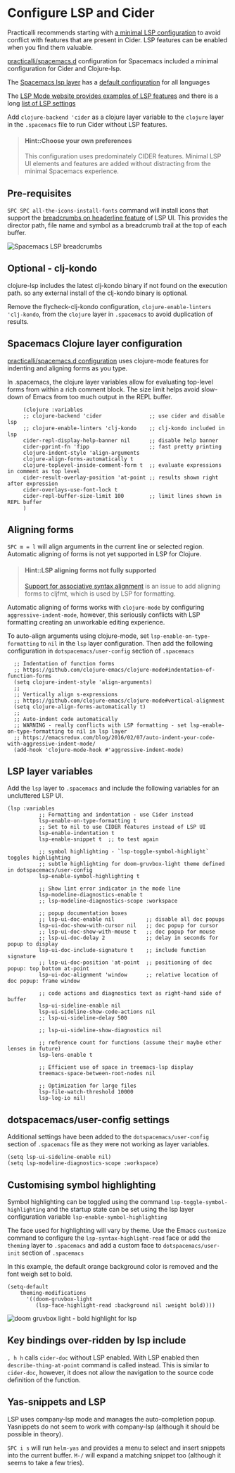 # Configure LSP and Cider
Practicalli recommends starting with [a minimal LSP configuration](https://github.com/practicalli/spacemacs.d/) to avoid conflict with features that are present in Cider.  LSP features can be enabled when you find them valuable.

[practicalli/spacemacs.d](https://github.com/practicalli/spacemacs.d/) configuration for Spacemacs included a minimal configuration for Cider and Clojure-lsp.

The [Spacemacs lsp layer](https://github.com/syl20bnr/spacemacs/tree/develop/layers/%2Btools/lsp) has a [default configuration](https://github.com/syl20bnr/spacemacs/blob/develop/layers/+tools/lsp/config.el) for all languages

The [LSP Mode website provides examples of LSP features](https://emacs-lsp.github.io/lsp-mode/) and there is a long [list of LSP settings](https://emacs-lsp.github.io/lsp-mode/page/settings/)

Add `clojure-backend 'cider` as a clojure layer variable to the `clojure` layer in the `.spacemacs` file to run Cider without LSP features.


> #### Hint::Choose your own preferences
> This configuration uses predominately CIDER features.  Minimal LSP UI elements and features are added without distracting from the minimal Spacemacs experience.


## Pre-requisites
`SPC SPC all-the-icons-install-fonts` command will install icons that support the [breadcrumbs on headerline feature](https://emacs-lsp.github.io/lsp-mode/page/main-features/#breadcrumb-on-headerline) of LSP UI.  This provides the director path, file name and symbol as a breadcrumb trail at the top of each buffer.

![Spacemacs LSP breadcrumbs](/images/spacemacs-lsp-breadcumbs.png)

## Optional - clj-kondo
clojure-lsp includes the latest clj-kondo binary if not found on the execution path. so any external install of the clj-kondo binary is optional.

Remove the flycheck-clj-kondo configuration, `clojure-enable-linters 'clj-kondo`, from the `clojure` layer in `.spacemacs` to avoid duplication of results.


## Spacemacs Clojure layer configuration
[practicalli/spacemacs.d configuration](https://github.com/practicalli/spacemacs.d/) uses clojure-mode features for indenting and aligning forms as you type.

In .spacemacs, the clojure layer variables allow for evaluating top-level forms from within a rich comment block.  The size limit helps avoid slow-down of Emacs from too much output in the REPL buffer.

```elisp
     (clojure :variables
     ;; clojure-backend 'cider               ;; use cider and disable lsp
     ;; clojure-enable-linters 'clj-kondo    ;; clj-kondo included in lsp
     cider-repl-display-help-banner nil      ;; disable help banner
     cider-pprint-fn 'fipp                   ;; fast pretty printing
     clojure-indent-style 'align-arguments
     clojure-align-forms-automatically t
     clojure-toplevel-inside-comment-form t  ;; evaluate expressions in comment as top level
     cider-result-overlay-position 'at-point ;; results shown right after expression
     cider-overlays-use-font-lock t
     cider-repl-buffer-size-limit 100        ;; limit lines shown in REPL buffer
     )
```


## Aligning forms
`SPC m = l` will align arguments in the current line or selected region.  Automatic aligning of forms is not yet supported in LSP for Clojure.

> #### Hint::LSP aligning forms not fully supported
> [Support for associative syntax alignment](https://github.com/weavejester/cljfmt/issues/36) is an issue to add aligning forms to cljfmt, which is used by LSP for formatting.

Automatic aligning of forms works with `clojure-mode` by configuring `aggressive-indent-mode`, however, this seriously conflicts with LSP formatting creating an unworkable editing experience.

To auto-align arguments using clojure-mode, set `lsp-enable-on-type-formatting` to `nil` in the `lsp` layer configuration.  Then add the following configuration in `dotspacemacs/user-config` section of `.spacemacs`

```elisp
  ;; Indentation of function forms
  ;; https://github.com/clojure-emacs/clojure-mode#indentation-of-function-forms
  (setq clojure-indent-style 'align-arguments)
  ;;
  ;; Vertically align s-expressions
  ;; https://github.com/clojure-emacs/clojure-mode#vertical-alignment
  (setq clojure-align-forms-automatically t)
  ;;
  ;; Auto-indent code automatically
  ;; WARNING - really conflicts with LSP formatting - set lsp-enable-on-type-formatting to nil in lsp layer
  ;; https://emacsredux.com/blog/2016/02/07/auto-indent-your-code-with-aggressive-indent-mode/
  (add-hook 'clojure-mode-hook #'aggressive-indent-mode)
```


## LSP layer variables
Add the `lsp` layer to `.spacemacs` and include the following variables for an uncluttered LSP UI.

```elisp
(lsp :variables
          ;; Formatting and indentation - use Cider instead
          lsp-enable-on-type-formatting t
          ;; Set to nil to use CIDER features instead of LSP UI
          lsp-enable-indentation t
          lsp-enable-snippet t  ;; to test again

          ;; symbol highlighting - `lsp-toggle-symbol-highlight` toggles highlighting
          ;; subtle highlighting for doom-gruvbox-light theme defined in dotspacemacs/user-config
          lsp-enable-symbol-highlighting t

          ;; Show lint error indicator in the mode line
          lsp-modeline-diagnostics-enable t
          ;; lsp-modeline-diagnostics-scope :workspace

          ;; popup documentation boxes
          ;; lsp-ui-doc-enable nil          ;; disable all doc popups
          lsp-ui-doc-show-with-cursor nil   ;; doc popup for cursor
          ;; lsp-ui-doc-show-with-mouse t   ;; doc popup for mouse
          ;; lsp-ui-doc-delay 2             ;; delay in seconds for popup to display
          lsp-ui-doc-include-signature t    ;; include function signature
          ;; lsp-ui-doc-position 'at-point  ;; positioning of doc popup: top bottom at-point
          lsp-ui-doc-alignment 'window      ;; relative location of doc popup: frame window

          ;; code actions and diagnostics text as right-hand side of buffer
          lsp-ui-sideline-enable nil
          lsp-ui-sideline-show-code-actions nil
          ;; lsp-ui-sideline-delay 500

          ;; lsp-ui-sideline-show-diagnostics nil

          ;; reference count for functions (assume their maybe other lenses in future)
          lsp-lens-enable t

          ;; Efficient use of space in treemacs-lsp display
          treemacs-space-between-root-nodes nil

          ;; Optimization for large files
          lsp-file-watch-threshold 10000
          lsp-log-io nil)
```

## dotspacemacs/user-config settings
Additional settings have been added to the `dotspacemacs/user-config` section of `.spacemacs` file as they were not working as layer variables.

```
(setq lsp-ui-sideline-enable nil)
(setq lsp-modeline-diagnostics-scope :workspace)
```


## Customising symbol highlighting
Symbol highlighting can be toggled using the command `lsp-toggle-symbol-highlighting` and the startup state can be set using the lsp layer configuration variable `lsp-enable-symbol-highlighting`

The face used for highlighting will vary by theme.  Use the Emacs `customize` command to configure the `lsp-syntax-highlight-read` face or add the `theming` layer to `.spacemacs` and add a custom face to `dotspacemacs/user-init` section of `.spacemacs`

In this example, the default orange background color is removed and the font weigh set to bold.
```elisp
(setq-default
    theming-modifications
      '((doom-gruvbox-light
         (lsp-face-highlight-read :background nil :weight bold))))
```

![doom gruvbox light - bold highlight for lsp](/images/doom-gruvbox-light-bold.png)

## Key bindings over-ridden by lsp include
`, h h` calls `cider-doc` without LSP enabled.  With LSP enabled then `describe-thing-at-point` command is called instead.  This is similar to `cider-doc`, however, it does not allow the navigation to the source code definition of the function.

## Yas-snippets and LSP
LSP uses company-lsp mode and manages the auto-completion popup.  Yasnippets do not seem to work with company-lsp (although it should be possible in theory).

`SPC i s` will run `helm-yas` and provides a menu to select and insert snippets into the current buffer.  `M-/` will expand a matching snippet too (although it seems to take a few tries).
